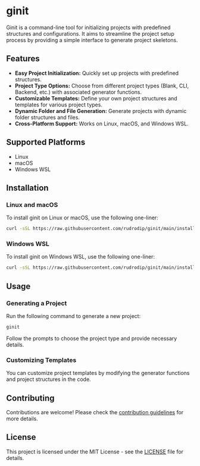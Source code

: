 # ginit

Ginit is a command-line tool for initializing projects with predefined structures and configurations. It aims to streamline the project setup process by providing a simple interface to generate project skeletons.

## Features

- **Easy Project Initialization:** Quickly set up projects with predefined structures.
- **Project Type Options:** Choose from different project types (Blank, CLI, Backend, etc.) with associated generator functions.
- **Customizable Templates:** Define your own project structures and templates for various project types.
- **Dynamic Folder and File Generation:** Generate projects with dynamic folder structures and files.
- **Cross-Platform Support:** Works on Linux, macOS, and Windows WSL.

## Supported Platforms

- Linux
- macOS
- Windows WSL

## Installation

### Linux and macOS

To install ginit on Linux or macOS, use the following one-liner:

```bash
curl -sSL https://raw.githubusercontent.com/rudrodip/ginit/main/install.sh | bash
```

### Windows WSL

To install ginit on Windows WSL, use the following one-liner:

```bash
curl -sSL https://raw.githubusercontent.com/rudrodip/ginit/main/install.sh | bash
```

## Usage

### Generating a Project

Run the following command to generate a new project:

```bash
ginit
```

Follow the prompts to choose the project type and provide necessary details.

### Customizing Templates

You can customize project templates by modifying the generator functions and project structures in the code.

## Contributing

Contributions are welcome! Please check the [contribution guidelines](CONTRIBUTING.md) for more details.

## License

This project is licensed under the MIT License - see the [LICENSE](LICENSE) file for details.